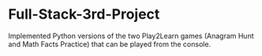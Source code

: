 # Full-Stack-3rd-Project
Implemented Python versions of the two Play2Learn games (Anagram Hunt and Math Facts Practice) that can be played from the console.
